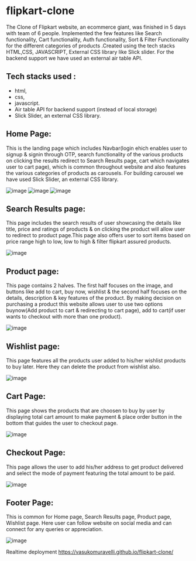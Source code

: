 # flipkart-clone

The Clone of Flipkart website, an ecommerce giant, was finished in 5 days with team of 6 people. Implemented the few features like Search functionality, Cart functionality, Auth functionality, Sort &amp; Filter Functionality for the different categories of products .Created using the tech stacks HTML,CSS, JAVASCRIPT, External CSS library like Slick slider. For the backend support we have used an external air table API.

## Tech stacks used :

* html,
* css, 
* javascript.
* Air table API for backend support (instead of local storage)
* Slick Slider, an external CSS library.

## Home Page:

 This is the landing page which includes Navbar(login ehich enables user to signup & signin through OTP, search functionality of the various products on clicking the results redirect to Search Results page, cart which navigates user to cart page), which is common throughout website and also features the various categories of products as carousels.
For building carousel we have used Slick Slider, an external CSS library.
 
![image](https://user-images.githubusercontent.com/91777048/148634722-9eb733fa-73bc-46d9-bc07-b0124af882cf.png)
![image](https://user-images.githubusercontent.com/91777048/148634679-a16bf6aa-5b17-4c8c-9685-6991a414e4a7.png)
![image](https://user-images.githubusercontent.com/91777048/148634735-9fb75867-cf4a-4c03-8b9a-5a1f99924d6a.png)

## Search Results page:

This page includes the search results of user showcasing the details like title, price and ratings of products & on clicking the product will allow user to redirect to product page.This page also offers user to sort items based on price range high to low, low to high & filter flipkart assured products.

![image](https://user-images.githubusercontent.com/91777048/148634750-b608df4c-7ca6-4329-940b-6e7eb6030615.png)

## Product page:

This page contains 2 halves. The first half focuses on the image, and buttons like add to cart, buy now, wishlist & the second half focuses on the details, description & key features of the product. By making decision on purchasing a product this website allows user to use two options buynow(Add product to cart & redirecting to cart page), add to cart(if user wants to checkout with more than one product).

![image](https://user-images.githubusercontent.com/91777048/148634827-77e72584-f8aa-4647-a99e-b76bd8044105.png)

## Wishlist page:

This page features all the products user added to his/her wishlist products to buy later. Here they can delete the product from wishlist also.

![image](https://user-images.githubusercontent.com/91777048/148635243-e2fca564-0fe7-4cc7-9d10-6b95ac7aec44.png)

## Cart Page:

This page shows the products that are choosen to buy by user by displaying total cart amount to make payment & place order button in the bottom that guides the user to checkout page.

![image](https://user-images.githubusercontent.com/91777048/148634876-51f6a3d8-c1af-4773-8ff3-a7e497c81ac0.png)

## Checkout Page:

This page allows the user to add his/her address to get product delivered and select the mode of payment featuring the total amount to be paid.

![image](https://user-images.githubusercontent.com/91777048/148635006-f7fc1ac9-2d72-4ca3-977c-677f35609cba.png)

## Footer Page:

This is common for Home page, Search Results page, Product page, Wishlist page. Here user can follow website on social media and can connect for any queries or appreciation.

![image](https://user-images.githubusercontent.com/91777048/148635104-bd60c53b-d0dc-4bf8-a765-e977864a4f23.png)

Realtime deployment
https://vasukomuravelli.github.io/flipkart-clone/
